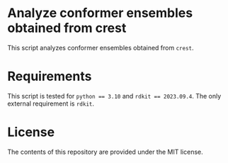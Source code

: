 # Analyze conformer ensembles obtained from crest
This script analyzes conformer ensembles obtained from `crest`.

# Requirements
This script is tested for `python == 3.10` and `rdkit == 2023.09.4`. The only external requirement is `rdkit`.

# License
The contents of this repository are provided under the MIT license.
